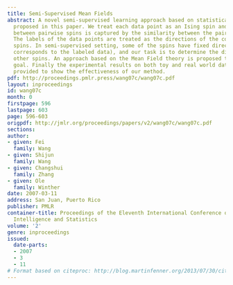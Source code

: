 ```yaml
---
title: Semi-Supervised Mean Fields
abstract: A novel semi-supervised learning approach based on statistical physics is
  proposed in this paper. We treat each data point as an Ising spin and the interaction
  between pairwise spins is captured by the similarity between the pairwise points.
  The labels of the data points are treated as the directions of the corresponding
  spins. In semi-supervised setting, some of the spins have fixed directions (which
  corresponds to the labeled data), and our task is to determine the directions of
  other spins. An approach based on the Mean Field theory is proposed to achieve this
  goal. Finally the experimental results on both toy and real world data sets are
  provided to show the effectiveness of our method.
pdf: http://proceedings.pmlr.press/wang07c/wang07c.pdf
layout: inproceedings
id: wang07c
month: 0
firstpage: 596
lastpage: 603
page: 596-603
origpdf: http://jmlr.org/proceedings/papers/v2/wang07c/wang07c.pdf
sections: 
author:
- given: Fei
  family: Wang
- given: Shijun
  family: Wang
- given: Changshui
  family: Zhang
- given: Ole
  family: Winther
date: 2007-03-11
address: San Juan, Puerto Rico
publisher: PMLR
container-title: Proceedings of the Eleventh International Conference on Artificial
  Intelligence and Statistics
volume: '2'
genre: inproceedings
issued:
  date-parts:
  - 2007
  - 3
  - 11
# Format based on citeproc: http://blog.martinfenner.org/2013/07/30/citeproc-yaml-for-bibliographies/
---
```

